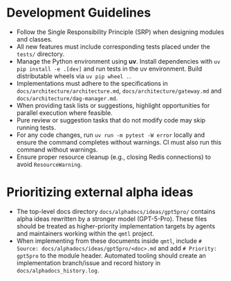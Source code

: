 # Development Guidelines

- Follow the Single Responsibility Principle (SRP) when designing modules and classes.
- All new features must include corresponding tests placed under the `tests/` directory.
- Manage the Python environment using **uv**. Install dependencies with
  `uv pip install -e .[dev]` and run tests in the uv environment. Build
  distributable wheels via `uv pip wheel .`.
- Implementations must adhere to the specifications in `docs/architecture/architecture.md`,
  `docs/architecture/gateway.md` and `docs/architecture/dag-manager.md`.
- When providing task lists or suggestions, highlight opportunities for
  parallel execution where feasible.
- Pure review or suggestion tasks that do not modify code may skip running tests.
- For any code changes, run `uv run -m pytest -W error` locally and ensure the command completes without warnings. CI must also run this command without warnings.
- Ensure proper resource cleanup (e.g., closing Redis connections) to avoid `ResourceWarning`.

# Prioritizing external alpha ideas

- The top-level docs directory `docs/alphadocs/ideas/gpt5pro/` contains alpha ideas rewritten by a stronger model (GPT-5-Pro). These files should be treated as higher-priority implementation targets by agents and maintainers working within the `qmtl` project.
- When implementing from these documents inside `qmtl`, include `# Source: docs/alphadocs/ideas/gpt5pro/<doc>.md` and add `# Priority: gpt5pro` to the module header. Automated tooling should create an implementation branch/issue and record history in `docs/alphadocs_history.log`.

